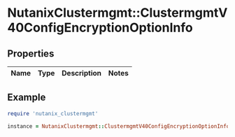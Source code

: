 # NutanixClustermgmt::ClustermgmtV40ConfigEncryptionOptionInfo

## Properties

| Name | Type | Description | Notes |
| ---- | ---- | ----------- | ----- |

## Example

```ruby
require 'nutanix_clustermgmt'

instance = NutanixClustermgmt::ClustermgmtV40ConfigEncryptionOptionInfo.new()
```

